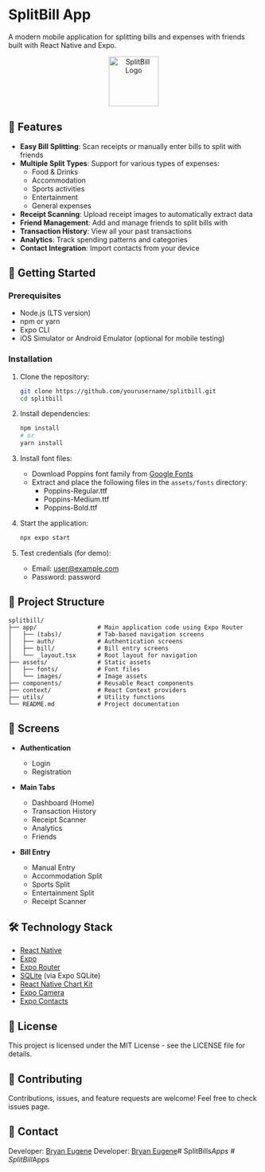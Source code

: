 # SplitBill App

A modern mobile application for splitting bills and expenses with friends built with React Native and Expo.

<p align="center">
  <img src="./assets/icon.png" width="100" alt="SplitBill Logo"/>
</p>

## 📱 Features

- **Easy Bill Splitting**: Scan receipts or manually enter bills to split with friends
- **Multiple Split Types**: Support for various types of expenses:
  - Food & Drinks
  - Accommodation
  - Sports activities
  - Entertainment
  - General expenses
- **Receipt Scanning**: Upload receipt images to automatically extract data
- **Friend Management**: Add and manage friends to split bills with
- **Transaction History**: View all your past transactions
- **Analytics**: Track spending patterns and categories
- **Contact Integration**: Import contacts from your device

## 🚀 Getting Started

### Prerequisites

- Node.js (LTS version)
- npm or yarn
- Expo CLI
- iOS Simulator or Android Emulator (optional for mobile testing)

### Installation

1. Clone the repository:
   ```bash
   git clone https://github.com/yourusername/splitbill.git
   cd splitbill
   ```

2. Install dependencies:
   ```bash
   npm install
   # or
   yarn install
   ```

3. Install font files:
   - Download Poppins font family from [Google Fonts](https://fonts.google.com/specimen/Poppins)
   - Extract and place the following files in the `assets/fonts` directory:
     - Poppins-Regular.ttf
     - Poppins-Medium.ttf
     - Poppins-Bold.ttf

4. Start the application:
   ```bash
   npx expo start
   ```

5. Test credentials (for demo):
   - Email: user@example.com
   - Password: password

## 📂 Project Structure

```
splitbill/
├── app/                 # Main application code using Expo Router
│   ├── (tabs)/          # Tab-based navigation screens
│   ├── auth/            # Authentication screens
│   ├── bill/            # Bill entry screens
│   └── _layout.tsx      # Root layout for navigation
├── assets/              # Static assets
│   ├── fonts/           # Font files
│   └── images/          # Image assets
├── components/          # Reusable React components
├── context/             # React Context providers
├── utils/               # Utility functions
└── README.md            # Project documentation
```

## 📱 Screens

- **Authentication**
  - Login
  - Registration

- **Main Tabs**
  - Dashboard (Home)
  - Transaction History
  - Receipt Scanner
  - Analytics
  - Friends

- **Bill Entry**
  - Manual Entry
  - Accommodation Split
  - Sports Split
  - Entertainment Split
  - Receipt Scanner

## 🛠️ Technology Stack

- [React Native](https://reactnative.dev/)
- [Expo](https://expo.dev/)
- [Expo Router](https://docs.expo.dev/router/introduction/)
- [SQLite](https://www.sqlite.org/index.html) (via Expo SQLite)
- [React Native Chart Kit](https://github.com/indiespirit/react-native-chart-kit)
- [Expo Camera](https://docs.expo.dev/versions/latest/sdk/camera/)
- [Expo Contacts](https://docs.expo.dev/versions/latest/sdk/contacts/)

## 📄 License

This project is licensed under the MIT License - see the LICENSE file for details.

## 🤝 Contributing

Contributions, issues, and feature requests are welcome! Feel free to check issues page.

## 📧 Contact

Developer: [Bryan Eugene](mailto:Bryantjia@gmail.com)
Developer: [Bryan Eugene](mailto:bryan.eugene@binus.ac.id)#   S p l i t B i l l s _ A p p s  
 #   S p l i t B i l l _ A p p s  
 